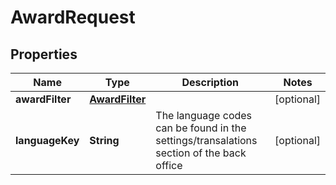 

# AwardRequest



## Properties

| Name | Type | Description | Notes |
|------------ | ------------- | ------------- | -------------|
|**awardFilter** | [**AwardFilter**](AwardFilter.md) |  |  [optional] |
|**languageKey** | **String** | The language codes can be found in the settings/transalations section of the back office |  [optional] |



